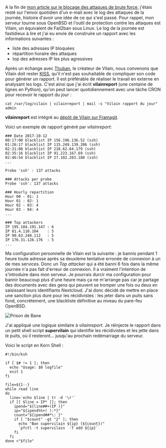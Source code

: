<!-- title: Attrapons les vilains -->
<!-- category: Hébergement BSD -->

A la fin de [mon article sur le blocage des attaques de brute
force](/2017/nextcloud-securite/), j'étais resté sur l'envoi quotidien d'un
e-mail avec le log des attaques de la journée, histoire d'avoir une idée de ce
qui s'est passé.<!-- more --> Pour rappel, mon serveur tourne sous OpenBSD et l'outil de
protection contre les attaques est Vilain, un équivalent de Fail2ban sous Linux.
Le log de la journée est fastidieux à lire et j'ai eu envie de construire un
rapport avec les informations suivantes :

- liste des adresses IP bloquées
- répartition horaire des attaques
- top des adresses IP les plus agressives

Après un échange avec [Thuban](http://yeuxdelibad.net), le créateur de Vilain,
nous convenons que Vilain doit rester
[KISS](https://fr.wikipedia.org/wiki/Principe_KISS), qu'il n'est pas souhaitable
de compliquer son code pour générer un rapport. Il est préférable de réaliser le
travail en externe en analysant les logs. C'est ainsi que j'ai écrit
**vilainreport** (une centaine de lignes en Python), qu'on peut lancer
quotidiennement avec une tâche CRON pour recevoir le rapport du jour :

    cat /var/log/vilain | vilainreport | mail -s "Vilain rapport du jour" admin

**vilainreport** est intégré au [dépôt de Vilain sur Framagit](https://framagit.org/Thuban/vilain).

Voici un exemple de rapport généré par *vilainreport*:

    ### Date 2017-10-12
    00:17:00 blacklist IP 156.196.136.52 (ssh)
    01:26:17 blacklist IP 115.249.139.206 (ssh)
    02:31:08 blacklist IP 218.62.64.179 (ssh)
    02:35:16 blacklist IP 91.223.167.69 (ssh)
    02:46:54 blacklist IP 27.102.203.180 (ssh)
    ...

    Probe 'ssh' : 137 attacks

    ### Attacks per probe
    Probe 'ssh': 137 attacks

    ### Hourly repartition
    Hour 00 - 01: 1
    Hour 01 - 02: 1
    Hour 02 - 03: 4
    Hour 03 - 04: 4
    ...

    ### Top attackers
    IP 195.184.191.147 : 6
    IP 81.4.110.104    : 5
    IP 90.63.248.112   : 5
    IP 176.31.126.176  : 5
    ...

Ma configuration personnelle de Vilain est la suivante : je bannis pendant 1
heure toute adresse après sa deuxième tentative erronée de connexion à un de mes
services. Donc un *Top attacker* qui a été banni 6 fois dans la même journée n'a
pas  fait d'erreur de connexion. Il a vraiment l'intention de s'introduire dans
mon serveur. Je pourrais durcir ma configuration pour bannir beaucoup plus d'une
heure mais ça ne m'arrange pas car je partage des documents avec des gens qui
peuvent se tromper une fois ou deux en saisissant leurs identifiants Nextcloud.
J'ai donc décidé de mettre en place une sanction plus dure pour les récidivistes :
les jeter dans un puits sans fond, concrètement, une blackliste définitive au
niveau du pare-feu OpenBSD.

![Prison de Bane](/images/2017/darkknight-prison.jpg)

J'ai appliqué une logique similaire à *vilainreport*. Je réinjecte le rapport
dans un petit shell script **supervilain** qui identifie les récidivistes et les
jette dans le puits, où il resteront... jusqu'au prochain redémarrage du serveur.  

Voici le script en Korn Shell :

``` shell
#!/bin/ksh

if [ $# != 1 ]; then
  echo "Usage: $0 logfile"
  exit 1
fi

file=${1--}
while read line
do
  line=`echo $line | tr -d '\r'`
  if [[ $line = IP* ]]; then
    ipend="${line##+(IP )}"
    ip="${ipend%%+( ):*}"
    count="${ipend##*\: }"
    if [ "$count" -gt "2" ]; then
      echo "Ban supervilain ${ip} (${count})"
      `pfctl -t supervilain  -T add ${ip}`
    fi
  fi
done <"$file"
```
